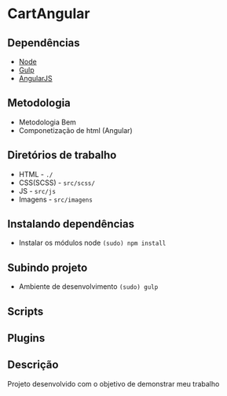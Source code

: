 # CartAngular

## Dependências
- [Node]()
- [Gulp]()
- [AngularJS]()

## Metodologia
- Metodologia Bem
- Componetização de html (Angular)

## Diretórios de trabalho
- HTML - `./`
- CSS(SCSS) - `src/scss/`
- JS - `src/js`
- Imagens - `src/imagens`

## Instalando dependências
- Instalar os módulos node `(sudo) npm install`

## Subindo projeto
- Ambiente de desenvolvimento `(sudo) gulp`

## Scripts

## Plugins

## Descrição

Projeto desenvolvido com o objetivo de demonstrar meu trabalho
